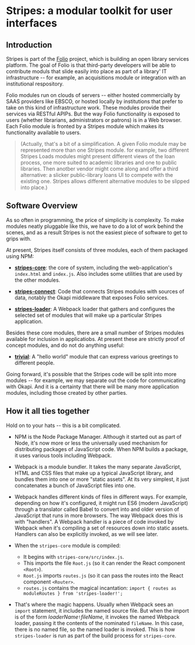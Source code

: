 Stripes: a modular toolkit for user interfaces
==============================================

Introduction
------------

Stripes is part of the [Folio](http://www.folio.org/) project, which
is building an open library services platform. The goal of Folio is
that third-party developers will be able to contribute moduls that
slide easily into place as part of a library' IT infrastructure -- for
example, an acquisitions module or integration with an institutional
respository.

Folio modules run on clouds of servers -- either hosted commercially
by SAAS providers like EBSCO, or hosted locally by institutions that
prefer to take on this kind of infrastructure work. These modules
provide their services via RESTful APIPs. But the way Folio
functionality is exposed to users (whether librarians, administrators
or patrons) is in a Web browser. Each Folio module is fronted by a
Stripes module which makes its functionality available to users.

> (Actually, that's a bit of a simplification. A given Folio module
> may be represented more than one Stripes module. for example, two
> different Stripes Loads modules might present different views of the
> loan process, one more suited to academic libraries and one to
> public libraries. Then anotber vendor might come along and offer a
> third alternative: a slicker public-library loans UI to compete with
> the existing one. Stripes allows different alternative modules to be
> slipped into place.)


Software Overview
-----------------

As so often in programming, the price of simplicity is complexity. To
make modules neatly pluggable like this, we have to do a lot of work
behind the scenes, and as a result Stripes is not the easiest piece of
software to get to grips with.

At present, Stripes itself consists of three modules, each of them
packaged using NPM:

* [**stripes-core**](https://github.com/sling-incubator/stripes-experiments/tree/master/stripes-core):
  the core of system, including the web-application's
  `index.html` and `index.js`. Also includes some utilities that are
  used by the other modules.

* [**stripes-connect**](https://github.com/sling-incubator/stripes-experiments/tree/master/stripes-connect):
  Code that connects Stripes modules with sources of data, notably the
  Okapi middleware that exposes Folio services.

* [**stripes-loader**](https://github.com/sling-incubator/stripes-loader):
  A Webpack loader that gathers and configures the selected set of
  modules that will make up a particular Stripes application.

Besides these core modules, there are a small number of Stripes
modules available for inclusion in applicatiobs. At present these are
strictly proof of concept modules, and do not do anything useful:

* [**trivial**](https://github.com/sling-incubator/stripes-experiments/tree/master/trivial):
  A "hello world" module that can express various greetings to
  different people.

Going forward, it's possible that the Stripes code will be split into
more modules -- for example, we may separate out the code for
communicating with Okapi. And it is a certainty that there will be
many more application modules, including those created by other
parties.


How it all ties together
------------------------

Hold on to your hats -- this is a bit complicated.

* NPM is the Node Package Manager. Although it started out as part of
  Node, it's now more or less the universally used mechanism for
  distributing packages of JavaScript code. When NPM builds a package,
  it uses various tools including Webpack.

* Webpack is a module bundler. It takes the many separate JavaScript,
  HTML and CSS files that make up a typical JavaScript library, and
  bundles them into one or more "static assets". At its very simplest,
  it just concatenates a bunch of JavaScript files into one.

* Webpack handles different kinds of files in different ways. For
  example, depending on how it's configured, it might run ES6 (modern
  JavaScript) through a translator called Babel to convert into and
  older version of JavaScript that runs in more browsers. The way
  Webpack does this is with "handlers". A Webpack handler is a piece
  of code invoked by Webpack when it's compiling a set of resources
  down into static assets. Handlers can also be explicitly invoked, as
  we will see later.

* When the `stripes-core` module is compiled:

    * It begins with `stripes-core/src/index.js`.
    * This imports the file `Root.js` (so it can render the React
      component `<Root>`).
    * `Root.js` imports `routes.js` (so it can pass the routes into the
      React component `<Router>`.
    * `routes.js` contains the magical incantation:
      `import { routes as moduleRoutes } from 'stripes-loader!';`

* That's where the magic happens. Usually when Webpack sees an
  `import` statement, it includes the named source file. But when the
  import is of the form _loaderName_`!`_fileName_, it invokes the
  named Webpack loader, passing it the contents of the nominated
  `fileName`. In this case, there is no named file, so the named
  loader is invoked. This is how `stripes-loader` is run as part of
  the build process for `stripes-core`.



